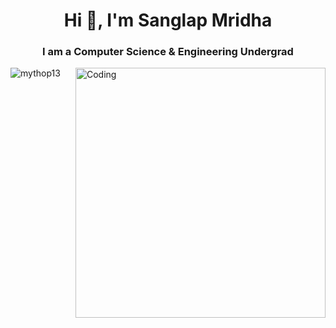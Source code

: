 <h1 align="center">Hi 👋, I'm Sanglap Mridha</h1>
<h3 align="center">I am a Computer Science & Engineering Undergrad</h3>
<img align="right" alt="Coding" width="400" src="https://media.tenor.com/itjFesV8_RUAAAAi/soulja-boy-pepe.gif">

<p align="left"> <img src="https://komarev.com/ghpvc/?username=mythop13&label=Profile%20views&color=0e75b6&style=flat" alt="mythop13" /> </p>


<!---
mythop13/mythop13 is a ✨ special ✨ repository because its `README.md` (this file) appears on your GitHub profile.
You can click the Preview link to take a look at your changes.
--->
